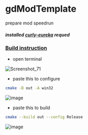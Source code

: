 # gdModTemplate
prepare mod speedrun
##### installed [curly-eureka](https://github.com/user95401/curly-eureka) requed
### [Build instruction](https://github.com/user95401/gdModTemplate)
- open terminal

![Screenshot_71](https://github.com/user95401/gdModTemplate/assets/90561697/6f0482c0-da87-47f5-bc6f-23e36e770717)

- paste this to configure
```bash
cmake -B out -A win32
```
![image](https://github.com/user95401/gdModTemplate/assets/90561697/ee231195-cd6d-4393-864a-43b80f44debd)

- paste this to build
```bash
cmake --build out --config Release
```
![image](https://github.com/user95401/gdModTemplate/assets/90561697/d4924735-2d43-4ccd-9330-f5f1d1d69e19)

